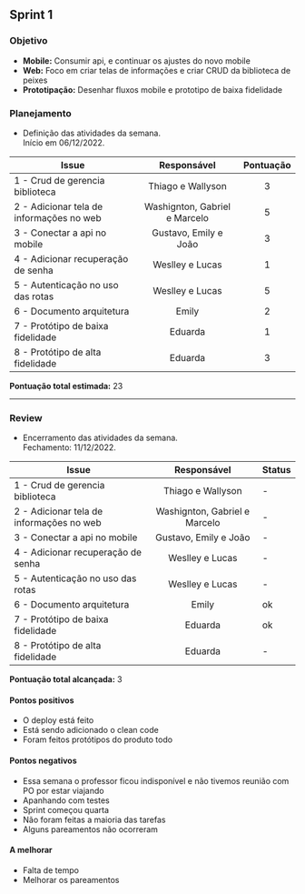 ## Sprint 1

### Objetivo

- **Mobile:** Consumir api, e continuar os ajustes do novo mobile
- **Web:** Foco em criar telas de informações e criar CRUD da biblioteca de peixes
- **Prototipação:** Desenhar fluxos mobile e prototipo de baixa fidelidade

### Planejamento

- Definição das atividades da semana.  
Início em 06/12/2022. 

**Issue** |**Responsável**| **Pontuação** 
----------|:-------------:|:---------:
1 - Crud de gerencia biblioteca | Thiago e Wallyson | 3
2 - Adicionar tela de informações no web | Washignton, Gabriel e Marcelo | 5
3 - Conectar a api no mobile | Gustavo, Emily e João | 3
4 - Adicionar recuperação de senha | Weslley e Lucas | 1
5 - Autenticação no uso das rotas | Weslley e Lucas | 5
6 - Documento arquitetura | Emily | 2
7 - Protótipo de baixa fidelidade | Eduarda | 1
8 - Protótipo de alta fidelidade | Eduarda | 3

**Pontuação total estimada:** 23

---

### Review

- Encerramento das atividades da semana.  
Fechamento: 11/12/2022.

**Issue** |**Responsável**| **Status** |
----------| :-----------: | ----------
1 - Crud de gerencia biblioteca | Thiago e Wallyson | -
2 - Adicionar tela de informações no web | Washignton, Gabriel e Marcelo | -
3 - Conectar a api no mobile | Gustavo,  Emily e João | -
4 - Adicionar recuperação de senha | Weslley e Lucas | -
5 - Autenticação no uso das rotas | Weslley e Lucas | -
6 - Documento arquitetura | Emily | ok
7 - Protótipo de baixa fidelidade | Eduarda | ok
8 - Protótipo de alta fidelidade | Eduarda | -

**Pontuação total alcançada:** 3

#### Pontos positivos
- O deploy está feito
- Está sendo adicionado o clean code
- Foram feitos protótipos do produto todo

#### Pontos negativos
- Essa semana o professor ficou indisponível e não tivemos reunião com PO por estar viajando
- Apanhando com testes
- Sprint começou quarta
- Não foram feitas a maioria das tarefas
- Alguns pareamentos não ocorreram

#### A melhorar
- Falta de tempo
- Melhorar os pareamentos
